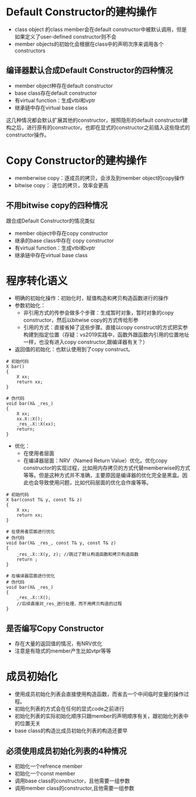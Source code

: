 # Default Constructor的建构操作
- class object 的class member会在default constructor中被默认调用，但是如果定义了user-defined constructor则不会
- member objects的初始化会根据在class中的声明次序来调用各个constructors

## 编译器默认合成Default Constructor的四种情况
- member object种存在default constructor
- base class存在default constructor
- 有virtual function：生成vtbl和vptr
- 继承链中存在virtual base class

这几种情况都会默认扩展其他的constructor，按照隐形的default constructor建构之后，进行原有的constructor。也即在显式的constructor之前插入这些隐式的constructor操作。

# Copy Constructor的建构操作
- memberwise copy：逐成员的拷贝，会涉及到member object的copy操作
- bitwise copy： 逐位的拷贝，效率会更高

## 不用bitwise copy的四种情况
跟合成Default Constructor的情况类似
- member object中存在copy constructor
- 继承的base class中存在 copy constructor
- 有virtual function：生成vtbl和vptr
- 继承链中存在virtual base class

# 程序转化语义
- 明确的初始化操作：初始化时，赋值构造和拷贝构造函数进行的操作
- 参数初始化：
  - 非引用方式的传参会做多个步骤：生成暂时对象，暂时对象的copy constructor，然后以bitwise copy的方式传给形参
  - 引用的方式：直接省掉了这些步骤。直接以copy construct的方式把实参构建到指定位置（存疑：vs2019实践中，函数外跟函数内引用的位置地址一样，也没有进入copy constructor,跟编译器有关？）
- 返回值的初始化：也默认使用到了copy construct。
```
# 初始代码
X bar()
{
    X xx;
    return xx;
}

# 伪代码
void bar(X& _res_)
{
    X xx;
    xx.X::X();
    _res_.X::X(xx);
    return;
}

```
  - 优化：
    - 在使用者层面
    - 在编译器层面：NRV（Named Return Value）优化。优化copy constructor的实现过程，比如用内存拷贝的方式代替memberwise的方式等等。但是这种方式并不准确，主要原因是编译器的优化完全是黑盒。因此也会导致使用问题，比如代码层面的优化会作废等等。
```
# 初始代码
X bar(const T& y, const T& z)
{
    X xx;
    return xx;
}

# 在使用者层面进行优化
# 伪代码
void bar(X& _res_, const T& y, const T& z)
{
    _res_.X::X(y, z); //跳过了默认构造函数和拷贝构造函数
    return ;
}

# 在编译器层面进行优化
# 伪代码
void bar(X& _res_)
{
    _res_.X::X();
    //后续直接对_res_进行处理，而不用拷贝构造的过程
}
``` 

## 是否编写Copy Constructor
- 存在大量的返回值的情况，有NRV优化
- 注意是有隐式的member产生比如vtpr等等

# 成员初始化
- 使用成员初始化列表会直接使用构造函数，而省去一个中间临时变量的操作过程。
- 初始化列表的方式会在任何的显式code之前进行
- 初始化列表的实际初始化顺序只跟member的声明顺序有关，跟初始化列表中的位置无关
- base class的构造比成员初始化列表的构造还要早
## 必须使用成员初始化列表的4种情况
- 初始化一个refrence member
- 初始化一个const member
- 调用base class的constructor，且他需要一组参数
- 调用member class的constructor,且他需要一组参数

